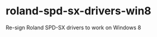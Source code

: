 roland-spd-sx-drivers-win8
==========================

Re-sign Roland SPD-SX drivers to work on Windows 8